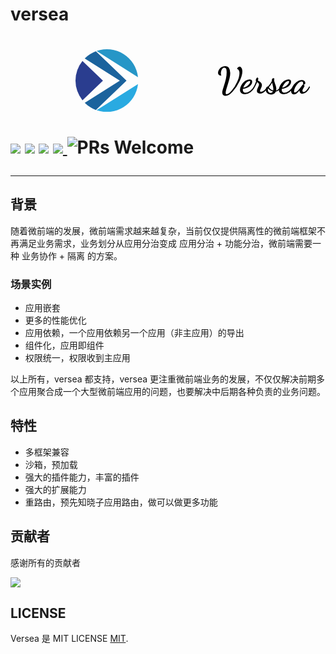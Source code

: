 # versea

<p align="center">
  <h1 align="center" width="300" style="display: flex; align-items: center">
    <svg id="icon" data-v-2b57da0="" width="100" version="1.0"
    xmlns="http://www.w3.org/2000/svg"
    xmlns:xlink="http://www.w3.org/1999/xlink" viewBox="0 0 60 60.19865417480469" preserveAspectRatio="xMidYMid meet" color-interpolation-filters="sRGB" style="margin: auto;">
    <g data-v-2cb57da0="" class="imagesvg isNoFont">
      <g>
        <rect fill="#333" fill-opacity="0" stroke-width="2" x="0" y="0" width="60" height="60.19865556335908" class="image-rect"></rect>
        <svg x="0" y="0" width="60" height="60.19865556335908" filtersec="colorsb1394667717" class="image-svg-svg primary" style="overflow: visible;">
          <svg
              xmlns="http://www.w3.org/2000/svg" viewBox="0.006801326759159565 -0.01184167806059122 99.69319915771484 100.023681640625">
              <path d="M33.61 97.25A50 50 0 0 0 99.7 55.46z" fill="#29aae1"></path>
              <path d="M99.7 44.54A50 50 0 0 0 33.61 2.75z" fill="#2696c7"></path>
              <path d="M32.53 3.14a50.07 50.07 0 0 0-17.81 11.43L70.74 50l-56 35.43a50.07 50.07 0 0 0 17.79 11.43L81.38 50z" fill="#1b639d"></path>
              <path d="M11.08 18.62a50 50 0 0 0 0 62.76L43.79 50z" fill="#2a3d8f"></path>
          </svg>
        </svg>
        <!---->
      </g>
    </g>
    <defs v-gra="od"></defs>
  </svg>
  <svg height="48" version="1.1" width="197"
    xmlns="http://www.w3.org/2000/svg" viewBox="0 0 147 48">
    <defs></defs>
    <g>
      <g transform="matrix(1,0,0,1,0,0)">
        <path d="M14.45 5.13Q12.39 5.13 10.59 3.95Q8.79 2.77 8.79-0.12L8.79-0.12Q8.79-1.77 9.38-3.98Q9.97-6.19 11.27-10.27L11.27-10.27Q13.45-16.99 14.66-22.24Q15.87-27.49 15.87-32.98L15.87-32.98Q15.87-36.40 15.10-38.20Q14.34-40 12.27-40L12.27-40Q10.38-40 9.12-38.55Q7.85-37.11 7.23-35.01Q6.61-32.92 6.61-30.97L6.61-30.97Q6.61-28.85 7.49-27.14L7.49-27.14Q4.72-27.14 3.36-28.44Q2.01-29.73 2.01-31.86L2.01-31.86Q2.01-34.28 3.57-36.76Q5.13-39.23 7.76-40.86Q10.38-42.48 13.45-42.48L13.45-42.48Q17.40-42.48 19.50-39.59Q21.59-36.70 21.59-31.56L21.59-31.56Q21.59-27.61 20.53-23.30Q19.47-19.00 17.40-12.33L17.40-12.33Q15.75-7.14 15.04-4.40Q14.34-1.65 14.34 0.47L14.34 0.47Q14.34 1.53 14.63 2.01Q14.93 2.48 15.75 2.48L15.75 2.48Q19.06 2.48 24.01-3.36Q28.97-9.20 32.65-17.23Q36.34-25.25 36.34-31.27L36.34-31.27Q36.34-36.99 32.39-38.29L32.39-38.29Q33.16-39.94 34.34-40.80Q35.52-41.65 36.58-41.65L36.58-41.65Q37.64-41.65 38.67-40.71Q39.71-39.76 40.35-38.02Q41.00-36.28 41.00-33.98L41.00-33.98Q41.00-27.73 36.49-18.29Q31.98-8.85 25.69-1.86Q19.41 5.13 14.45 5.13L14.45 5.13ZM44.96 2.60Q41.24 2.60 39.17 0.59Q37.11-1.42 37.11-4.54L37.11-4.54Q37.11-7.96 39.41-11.95Q41.71-15.93 45.31-18.61Q48.91-21.30 52.39-21.30L52.39-21.30Q54.22-21.30 55.46-20.38Q56.70-19.47 56.70-17.35L56.70-17.35Q56.70-14.51 54.51-12.01Q52.33-9.50 48.88-7.91Q45.43-6.31 41.83-5.90L41.83-5.90Q41.71-5.31 41.71-4.54L41.71-4.54Q41.71-3.01 42.57-1.47Q43.42 0.06 46.25 0.06L46.25 0.06Q49.85 0.06 53.60-2.86Q57.35-5.78 59.65-10.15L59.65-10.15L60.83-9.20Q58.47-3.89 54.07-0.65Q49.68 2.60 44.96 2.60L44.96 2.60ZM42.48-8.08Q44.60-8.32 47.23-9.79Q49.85-11.27 51.68-13.42Q53.51-15.58 53.51-17.64L53.51-17.64Q53.51-18.29 53.27-18.53Q53.04-18.76 52.51-18.76L52.51-18.76Q50.80-18.76 48.76-17.14Q46.73-15.52 45.01-13.04Q43.30-10.56 42.48-8.08L42.48-8.08ZM69.14 1.53Q66.96 1.53 65.60 0.38Q64.25-0.77 64.25-2.71L64.25-2.71Q64.25-3.83 64.69-5.16Q65.13-6.49 66.02-8.38L66.02-8.38Q66.78-10.03 67.20-11.18Q67.61-12.33 67.61-13.22L67.61-13.22Q67.61-15.46 64.66-16.99L64.66-16.99Q63.48-14.04 61.92-11.03Q60.35-8.02 59.12-5.96L59.12-5.96L58.23-7.67Q60.94-12.51 63.01-18.35L63.01-18.35Q62.42-18.94 62.42-19.94L62.42-19.94Q62.42-21.47 63.36-22.83Q64.31-24.19 65.19-24.19L65.19-24.19Q65.78-24.19 66.17-23.48Q66.55-22.77 66.55-22.30L66.55-22.30Q66.55-22.06 66.28-21.27Q66.02-20.47 65.90-20.12L65.90-20.12Q65.96-19.71 66.37-19.32Q66.78-18.94 67.91-18.23L67.91-18.23Q69.97-16.87 71.12-15.60Q72.27-14.34 72.27-12.21L72.27-12.21Q72.27-10.91 71.83-9.62Q71.39-8.32 70.50-6.49L70.50-6.49Q69.20-3.89 69.20-2.77L69.20-2.77Q69.20-1.42 70.68-1.42L70.68-1.42Q72.45-1.42 74.54-2.83Q76.64-4.25 78.38-6.28Q80.12-8.32 80.94-10.09L80.94-10.09L82.36-9.03Q81.18-6.37 79.06-3.95Q76.93-1.53 74.31 0Q71.68 1.53 69.14 1.53L69.14 1.53ZM86.55 3.01Q82.42 3.01 80.44 0.62Q78.47-1.77 78.47-5.07L78.47-5.07Q78.47-7.37 79.29-8.29Q80.12-9.20 81.15-9.68Q82.18-10.15 82.36-10.32L82.36-10.32Q86.14-14.22 88.08-18.41L88.08-18.41L88.08-19.00Q88.08-21.18 88.82-22.24Q89.56-23.30 90.74-23.30L90.74-23.30Q92.04-23.30 92.15-22.12L92.15-22.12Q92.15-21.83 92.01-21.24Q91.86-20.65 91.86-20L91.86-20Q91.86-18.88 92.21-17.64Q92.57-16.40 93.33-14.28L93.33-14.28Q94.28-11.68 94.78-9.79Q95.28-7.91 95.28-5.96L95.28-5.96Q95.28-4.96 95.04-3.54L95.04-3.54Q99.06-4.54 102.01-10.21L102.01-10.21L102.71-9.68Q101.53-6.31 99.44-4.25Q97.35-2.18 94.51-1.77L94.51-1.77Q93.57 0.59 91.45 1.80Q89.32 3.01 86.55 3.01L86.55 3.01ZM90.38-3.66Q90.56-4.19 90.56-5.49L90.56-5.49Q90.50-7.37 90.15-9.20Q89.79-11.03 89.09-13.92L89.09-13.92L88.55-16.05Q85.66-11.03 83.42-8.67L83.42-8.67Q84.42-6.96 86.25-5.58Q88.08-4.19 90.38-3.66L90.38-3.66ZM86.14 0.41Q87.32 0.41 88.35-0.18Q89.38-0.77 89.91-1.89L89.91-1.89Q87.61-2.36 85.66-3.69Q83.72-5.01 82.54-6.55L82.54-6.55Q81.71-6.37 81.71-4.96L81.71-4.96Q81.71-2.83 82.89-1.21Q84.07 0.41 86.14 0.41L86.14 0.41ZM107.20 2.60Q103.48 2.60 101.42 0.59Q99.35-1.42 99.35-4.54L99.35-4.54Q99.35-7.96 101.65-11.95Q103.95-15.93 107.55-18.61Q111.15-21.30 114.63-21.30L114.63-21.30Q116.46-21.30 117.70-20.38Q118.94-19.47 118.94-17.35L118.94-17.35Q118.94-14.51 116.76-12.01Q114.57-9.50 111.12-7.91Q107.67-6.31 104.07-5.90L104.07-5.90Q103.95-5.31 103.95-4.54L103.95-4.54Q103.95-3.01 104.81-1.47Q105.66 0.06 108.50 0.06L108.50 0.06Q112.09 0.06 115.84-2.86Q119.59-5.78 121.89-10.15L121.89-10.15L123.07-9.20Q120.71-3.89 116.31-0.65Q111.92 2.60 107.20 2.60L107.20 2.60ZM104.72-8.08Q106.84-8.32 109.47-9.79Q112.09-11.27 113.92-13.42Q115.75-15.58 115.75-17.64L115.75-17.64Q115.75-18.29 115.52-18.53Q115.28-18.76 114.75-18.76L114.75-18.76Q113.04-18.76 111.00-17.14Q108.97-15.52 107.26-13.04Q105.55-10.56 104.72-8.08L104.72-8.08ZM123.78 2.77Q121.71 2.77 120.32 1.42Q118.94 0.06 118.94-2.42L118.94-2.42Q118.94-5.84 121.45-10.09Q123.95-14.34 127.85-17.29Q131.74-20.24 135.63-20.24L135.63-20.24Q138.23-20.24 139.97-18.91Q141.71-17.58 141.71-15.52L141.71-15.52Q141.71-12.80 138.35-12.68L138.35-12.68Q140.47-12.04 140.47-10.91L140.47-10.91Q140.47-10.50 140.06-9.68Q139.65-8.85 139.12-7.96L139.12-7.96Q138.17-6.43 137.64-5.28Q137.11-4.13 137.11-3.13L137.11-3.13Q137.11-2.24 137.55-1.62Q137.99-1.00 138.88-1.00L138.88-1.00Q140.53-1.00 143.10-3.30Q145.66-5.60 148.08-10.21L148.08-10.21L149.20-9.09Q147.02-4.19 143.78-1.21Q140.53 1.77 137.23 1.77L137.23 1.77Q134.87 1.77 133.60 0.21Q132.33-1.36 132.33-3.36L132.33-3.36Q129.68-0.18 127.79 1.30Q125.90 2.77 123.78 2.77L123.78 2.77ZM125.01-0.24Q127.08-0.24 129.82-3.22Q132.57-6.19 136.05-10.97L136.05-10.97L137.23-12.57Q137.40-12.86 137.70-12.86L137.70-12.86L137.94-12.80Q138.23-13.75 138.23-14.99L138.23-14.99Q138.23-18.05 135.75-18.05L135.75-18.05Q133.16-18.05 130.32-15.28Q127.49-12.51 125.58-8.67Q123.66-4.84 123.66-2.12L123.66-2.12Q123.66-1.12 123.98-0.68Q124.31-0.24 125.01-0.24L125.01-0.24Z" transform="translate(-2.005899705014749, 42.47999954223633)"></path>
      </g>
    </g>
  </svg>
  <h1>
  <img src="https://img.shields.io/npm/dt/@versea/antd"/>
  <img src="https://img.shields.io/npm/dm/@versea/core"/>
  <a href="https://www.npmjs.com/package/@versea/core"><img src="https://img.shields.io/npm/v/@versea/core.svg"></a>
  <a href="https://app.codecov.io/gh/versea/versea">
    <img src="https://codecov.io/gh/versea/versea/branch/main/graph/badge.svg"/>
  </a>
  <img alt="PRs Welcome" src="https://img.shields.io/badge/PRs-welcome-brightgreen.svg"/>
</p>

---

## 背景

随着微前端的发展，微前端需求越来越复杂，当前仅仅提供隔离性的微前端框架不再满足业务需求，业务划分从应用分治变成 应用分治 + 功能分治，微前端需要一种 业务协作 + 隔离 的方案。

### 场景实例
- 应用嵌套
- 更多的性能优化
- 应用依赖，一个应用依赖另一个应用（非主应用）的导出
- 组件化，应用即组件
- 权限统一，权限收到主应用

以上所有，versea 都支持，versea 更注重微前端业务的发展，不仅仅解决前期多个应用聚合成一个大型微前端应用的问题，也要解决中后期各种负责的业务问题。

## 特性

- 多框架兼容
- 沙箱，预加载
- 强大的插件能力，丰富的插件
- 强大的扩展能力
- 重路由，预先知晓子应用路由，做可以做更多功能

## 贡献者

感谢所有的贡献者

<a href="https://github.com/versea/versea/graphs/contributors"><img src="https://contrib.rocks/image?repo=versea/versea" /></a>

## LICENSE

Versea 是 MIT LICENSE [MIT](https://github.com/versea/versea/blob/main/LICENSE).
